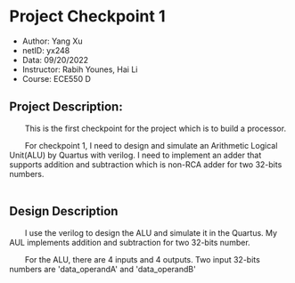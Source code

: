 # Project Checkpoint 1

 - Author: Yang Xu
 - netID: yx248
 - Data: 09/20/2022
 - Instructor: Rabih Younes, Hai Li
 - Course: ECE550 D

## Project Description:

&emsp;&emsp;This is the first checkpoint for the project which is to build a processor.<br>

&emsp;&emsp;For checkpoint 1, I need to design and simulate an Arithmetic Logical Unit(ALU) by Quartus with verilog. I need to implement an adder that supports addition and subtraction which is non-RCA adder for two 32-bits numbers.<br>
<br>

## Design Description

&emsp;&emsp;I use the verilog to design the ALU and simulate it in the Quartus. My AUL implements addition and subtraction for two 32-bits number.<br>

&emsp;&emsp;For the ALU, there are 4 inputs and 4 outputs. Two input 32-bits numbers are 'data_operandA' and  'data_operandB' <br>

&emsp;&emsp;<br>

&emsp;&emsp;<br>

&emsp;&emsp;<br>

&emsp;&emsp;<br>
<br>

